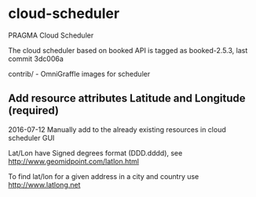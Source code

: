 # cloud-scheduler
PRAGMA Cloud Scheduler

The cloud scheduler based on booked API is tagged as booked-2.5.3,
last commit 3dc006a  

contrib/ - OmniGraffle images for scheduler

## Add resource attributes Latitude and Longitude (required)

2016-07-12 Manually add to the already existing resources in cloud scheduler GUI

Lat/Lon have Signed degrees format (DDD.dddd), see http://www.geomidpoint.com/latlon.html

To find lat/lon for a given address in a city and country use http://www.latlong.net
